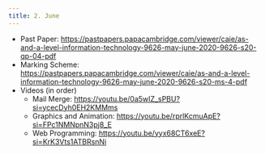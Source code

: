 ```yaml
---
title: 2. June
---
```


- Past Paper: https://pastpapers.papacambridge.com/viewer/caie/as-and-a-level-information-technology-9626-may-june-2020-9626-s20-qp-04-pdf
- Marking Scheme: https://pastpapers.papacambridge.com/viewer/caie/as-and-a-level-information-technology-9626-may-june-2020-9626-s20-ms-4-pdf
- Videos (in order)
    - Mail Merge: https://youtu.be/0a5wIZ_sPBU?si=ycecDyh0EH2KMMms
    - Graphics and Animation: https://youtu.be/rprlKcmuApE?si=FPc1NMNpnN3pj8_E
    - Web Programming: https://youtu.be/yyx68CT6xeE?si=KrK3Vts1ATBRsnNi
